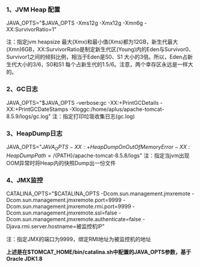 ### 1、JVM Heap 配置
JAVA_OPTS="$JAVA_OPTS -Xms12g -Xmx12g -Xmn6g -XX:SurvivorRatio=1"

注：指定jvm heapsize 最大(Xmx)和最小值(Xms)都为12GB，新生代最大(Xmn)6GB，XX:SurvivorRatio是制定新生代区(Young)内的Eden与Survivor0、Survivor1之间的倾斜比例，相当于Eden是S0、S1 大小的3倍。所以，Eden占新生代大小的3/6，S0和S1 每个占新生代的1.5/6。注意，两个幸存区永远是一样大的。

### 2、GC日志
JAVA_OPTS="$JAVA_OPTS -verbose:gc -XX:+PrintGCDetails -XX:+PrintGCDateStamps -Xloggc:/home/aplus/apache-tomcat-8.5.9/logs/gc.log"
注：指定打印垃圾收集日志(gc.log)

### 3、HeapDump日志
JAVA_OPTS="$JAVA_OPTS -XX:+HeapDumpOnOutOfMemoryError -XX:HeapDumpPath=/${PATH}/apache-tomcat-8.5.8/logs"
注：指定当jvm出现OOM异常时将Heap内的快照Dump出一份文件

### 4、JMX监控
CATALINA_OPTS="$CATALINA_OPTS -Dcom.sun.management.jmxremote -Dcom.sun.management.jmxremote.port=9999 -Dcom.sun.management.jmxremote.rmi.port=9999 -Dcom.sun.management.jmxremote.ssl=false -Dcom.sun.management.jmxremote.authenticate=false 
-Djava.rmi.server.hostname=被监控机IP"

注：指定JMX的端口为9999，绑定RMI地址为被监控机的地址

 __上述是在$TOMCAT_HOME/bin/catalina.sh中配置的JAVA_OPTS参数，基于Oracle JDK1.8__